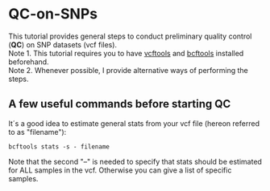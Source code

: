 # QC-on-SNPs
This tutorial provides general steps to conduct preliminary quality control (**QC**) on SNP datasets (vcf files).  
Note 1. This tutorial requires you to have [vcftools](https://vcftools.github.io/man_latest.html) and [bcftools](https://samtools.github.io/bcftools/) installed beforehand.  
Note 2. Whenever possible, I provide alternative ways of performing the steps.
## A few useful commands before starting QC
It´s a good idea to estimate general stats from your vcf file (hereon referred to as "filename"):
```
bcftools stats -s - filename
```
Note that the second "–" is needed to specify that stats should be estimated for ALL samples in the vcf. Otherwise you can give a list of specific samples. 
